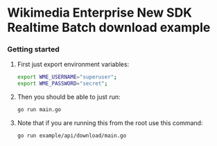 # Wikimedia Enterprise New SDK Realtime Batch download example

### Getting started

1. First just export environment variables:

   ```bash
   export WME_USERNAME="superuser";
   export WME_PASSWORD="secret";
   ```

1. Then you should be able to just run:

   ```bash
   go run main.go
   ```

1. Note that if you are running this from the root use this command:

   ```bash
   go run example/api/download/main.go
   ```
